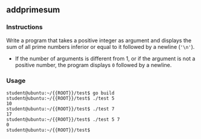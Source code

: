 ## addprimesum

### Instructions

Write a program that takes a positive integer as argument and displays the sum of all prime numbers inferior or equal to it followed by a newline (`'\n'`).

-   If the number of arguments is different from 1, or if the argument is not a positive number, the program displays `0` followed by a newline.

### Usage

```console
student@ubuntu:~/{{ROOT}}/test$ go build
student@ubuntu:~/{{ROOT}}/test$ ./test 5
10
student@ubuntu:~/{{ROOT}}/test$ ./test 7
17
student@ubuntu:~/{{ROOT}}/test$ ./test 5 7
0
student@ubuntu:~/{{ROOT}}/test$
```
